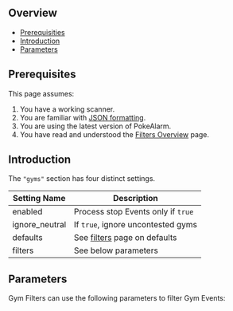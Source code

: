 ## Overview

* [Prerequisities](#prerequisites)
* [Introduction](#introduction)
* [Parameters](#parameters)

## Prerequisites
This page assumes:

1. You have a working scanner.
2. You are familiar with
[JSON formatting](https://www.w3schools.com/js/js_json_intro.asp).
3. You are using the latest version of PokeAlarm.
4. You have read and understood the [Filters Overview](filters_overview)
page.

## Introduction

The `"gyms"` section has four distinct settings.

| Setting Name         | Description                                   |
| -------------------- |---------------------------------------------- |
| enabled              | Process stop Events only if `true`            |
| ignore_neutral       | If `true`, ignore uncontested gyms            |
| defaults             | See [filters](fitlers#defaults) page on defaults|
| filters              | See below parameters                           |

## Parameters

Gym Filters can use the following parameters to filter Gym Events:
